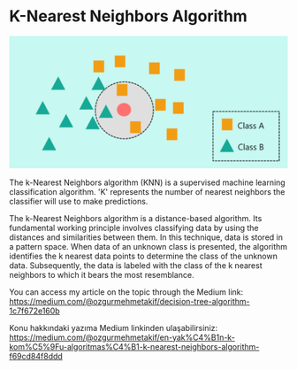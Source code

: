 
# K-Nearest Neighbors Algorithm

![KNN](knn.png)

The k-Nearest Neighbors algorithm (KNN) is a supervised machine learning classification algorithm. 'K' represents the number of nearest neighbors the classifier will use to make predictions.

The k-Nearest Neighbors algorithm is a distance-based algorithm. Its fundamental working principle involves classifying data by using the distances and similarities between them. In this technique, data is stored in a pattern space. When data of an unknown class is presented, the algorithm identifies the k nearest data points to determine the class of the unknown data. Subsequently, the data is labeled with the class of the k nearest neighbors to which it bears the most resemblance.

You can access my article on the topic through the Medium link: https://medium.com/@ozgurmehmetakif/decision-tree-algorithm-1c7f672e160b

Konu hakkındaki yazıma Medium linkinden ulaşabilirsiniz: https://medium.com/@ozgurmehmetakif/en-yak%C4%B1n-k-kom%C5%9Fu-algoritmas%C4%B1-k-nearest-neighbors-algorithm-f69cd84f8ddd
  
